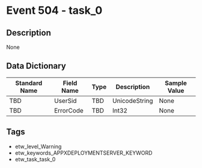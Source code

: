 # Event 504 - task_0

## Description
None

## Data Dictionary
|Standard Name|Field Name|Type|Description|Sample Value|
|---|---|---|---|---|
|TBD|UserSid|TBD|UnicodeString|None|None|
|TBD|ErrorCode|TBD|Int32|None|None|

## Tags
* etw_level_Warning
* etw_keywords_APPXDEPLOYMENTSERVER_KEYWORD
* etw_task_task_0